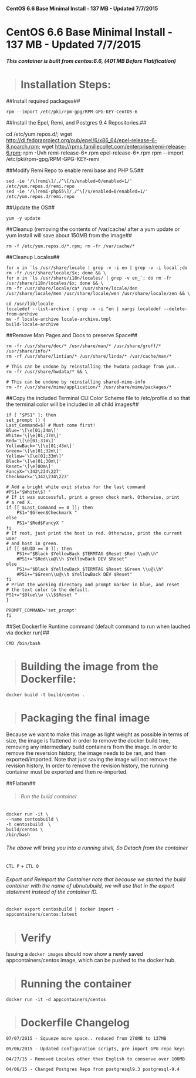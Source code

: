 **CentOS 6.6 Base Minimal Install - 137 MB - Updated 7/7/2015**

# CentOS 6.6 Base Minimal Install - 137 MB - Updated 7/7/2015

***This container is built from centos:6.6, (401 MB Before Flatification)***


># Installation Steps:

##Install required packages##

   `rpm --import /etc/pki/rpm-gpg/RPM-GPG-KEY-CentOS-6`

##Install the Epel, Remi, and Postgres 9.4 Repositories.##

   cd /etc/yum.repos.d/;
   wget http://dl.fedoraproject.org/pub/epel/6/x86_64/epel-release-6-8.noarch.rpm;
   wget http://rpms.famillecollet.com/enterprise/remi-release-6.rpm;
   rpm -Uvh remi-release-6*.rpm epel-release-6*.rpm
   rpm --import /etc/pki/rpm-gpg/RPM-GPG-KEY-remi

##Modify Remi Repo to enable remi base and PHP 5.5##

    sed -ie '/\[remi\]/,/^\[/s/enabled=0/enabled=1/' /etc/yum.repos.d/remi.repo
    sed -ie '/\[remi-php55\]/,/^\[/s/enabled=0/enabled=1/' /etc/yum.repos.d/remi.repo

##Update the OS##

   `yum -y update`

##Cleanup (removing the contents of /var/cache/ after a yum update or yum install will save about 150MB from the image##

   `rm -f /etc/yum.repos.d/*.rpm; rm -fr /var/cache/*`

##Cleanup Locales##

    for x in `ls /usr/share/locale | grep -v -i en | grep -v -i local`;do rm -fr /usr/share/locale/$x; done && \
    for x in `ls /usr/share/i18n/locales/ | grep -v en_`; do rm -fr /usr/share/i18n/locales/$x; done && \
    rm -fr /usr/share/locale/ca* /usr/share/locale/den /usr/share/locale/men /usr/share/locale/wen /usr/share/locale/zen && \

    cd /usr/lib/locale
    localedef --list-archive | grep -v -i ^en | xargs localedef --delete-from-archive
    mv -f locale-archive locale-archive.tmpl
    build-locale-archive

##Remove Man Pages and Docs to preserve Space##

    rm -fr /usr/share/doc/* /usr/share/man/* /usr/share/groff/* /usr/share/info/*
    rm -rf /usr/share/lintian/* /usr/share/linda/* /var/cache/man/*

    # This can be undone by reinstalling the hwdata package from yum..
    rm -fr /usr/share/hwdata/* && \

    # This can be undone by reinstalling shared-mime-info
    rm -fr /usr/share/mime/application/* /usr/share/mime/packages/*

##Copy the included Terminal CLI Color Scheme file to /etc/profile.d so that the terminal color will be included in all child images##

    if [ "$PS1" ]; then
    set_prompt () {
    Last_Command=$? # Must come first!
    Blue='\[\e[01;34m\]'
    White='\[\e[01;37m\]'
    Red='\[\e[01;31m\]'
    YellowBack='\[\e[01;43m\]'
    Green='\[\e[01;32m\]'
    Yellow='\[\e[01;33m\]'
    Black='\[\e[01;30m\]'
    Reset='\[\e[00m\]'
    FancyX='\342\234\227'
    Checkmark='\342\234\223'

    # Add a bright white exit status for the last command
    #PS1="$White\$? "
    # If it was successful, print a green check mark. Otherwise, print
    # a red X.
    if [[ $Last_Command == 0 ]]; then
        PS1="$Green$Checkmark "
    else
        PS1="$Red$FancyX "
    fi
    # If root, just print the host in red. Otherwise, print the current user
    # and host in green.
    if [[ $EUID == 0 ]]; then
        PS1+="$Black $YellowBack $TERMTAG $Reset $Red \\u@\\h"
        #PS1+="$Red\\u@\\h $YellowBack DEV $Reset"
    else
        PS1+="$Black $YellowBack $TERMTAG $Reset $Green \\u@\\h"
        #PS1+="$Green\\u@\\h $YellowBack DEV $Reset"
    fi
    # Print the working directory and prompt marker in blue, and reset
    # the text color to the default.
    PS1+="$Blue\\w \\\$$Reset "
    }
    
    PROMPT_COMMAND='set_prompt'
    fi

##Set Dockerfile Runtime command (default command to run when lauched via docker run)##
    
    CMD /bin/bash

># Building the image from the Dockerfile:
    
   `docker build -t build/centos .`

># Packaging the final image

Because we want to make this image as light weight as possible in terms of size, the image is flattened in order to remove the docker build tree, removing any intermediary build containers from the image. In order to remove the reversion history, the image needs to be ran, and then exported/imported. Note that just saving the image will not remove the revision history, In order to remove the revision history, the running container must be exported and then re-imported. 

##Flatten##

>###### Run the build container

    docker run -it \
    --name centosbuild \
    -h centosbuild  \
    build/centos \
    /bin/bash
 
   
###### The above will bring you into a running shell, So Detach from the container
    
   `CTL P` + `CTL Q`


###### Export and Reimport the Container note that because we started the build container with the name of ubnutubuild, we will use that in the export statement instead of the container ID.

    
    docker export centosbuild | docker import - appcontainers/centos:latest

># Verify

Issuing a `docker images` should now show a newly saved appcontainers/centos image, which can be pushed to the docker hub.

># Running the container
    
   `docker run -it -d appcontainers/centos`

># Dockerfile Changelog

    07/07/2015 - Squueze more space.. reduced from 270MB to 137MB
    
    05/06/2015 - Updated configuration scripts, pre import GPG repo keys
    
    04/27/15 - Removed Locales other than English to conserve over 100MB
    
    04/06/15 - Changed Postgres Repo from postgresql9.3 postgresql-9.4
